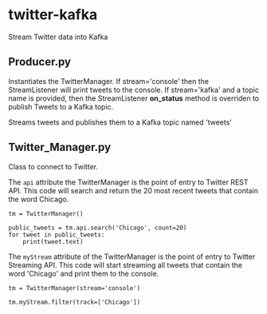 # twitter-kafka
Stream Twitter data into Kafka

## Producer.py

Instantiates the TwitterManager. If stream='console' then the StreamListener will print tweets to the console.
If stream='kafka' and a topic name is provided, then the StreamListener **on_status** method is overriden to publish Tweets to a Kafka topic.


Streams tweets and publishes them to a Kafka topic named 'tweets'

## Twitter_Manager.py

Class to connect to Twitter.

The `api` attribute the TwitterManager is the point of entry to Twitter REST API.
This code will search and return the 20 most recent tweets that contain the word Chicago.

```
tm = TwitterManager()

public_tweets = tm.api.search('Chicago', count=20)
for tweet in public_tweets:
    print(tweet.text)
```

The `myStream` attribute of the TwitterManager is the point of entry to Twitter Streaming API.
This code will start streaming all tweets that contain the word 'Chicago' and print them to the console.

```
tm = TwitterManager(stream='console')

tm.myStream.filter(track=['Chicago'])
```
